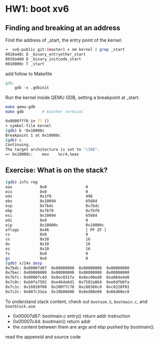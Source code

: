 # HW1: boot xv6

## Finding and breaking at an address

Find the address of _start, the entry point of the kernel:
```sh
➜  xv6-public git:(master) ✗ nm kernel | grep _start
8010a48c D _binary_entryother_start
8010a460 D _binary_initcode_start
0010000c T _start
```

add follow to Makefile
```makefile
gdb:
	gdb -x .gdbinit
```
Run the kernel inside QEMU GDB, setting a breakpoint at _start:
```sh
make qemu-gdb
make gdb        # Another terminal
```
```sh
0x0000fff0 in ?? ()
+ symbol-file kernel
(gdb) b *0x10000c
Breakpoint 1 at 0x10000c
(gdb) c
Continuing.
The target architecture is set to "i386".
=> 0x10000c:	mov    %cr4,%eax
```
## Exercise: What is on the stack?
```sh
(gdb) info reg
eax            0x0                 0
ecx            0x0                 0
edx            0x1f0               496
ebx            0x10094             65684
esp            0x7bdc              0x7bdc
ebp            0x7bf8              0x7bf8
esi            0x10094             65684
edi            0x0                 0
eip            0x10000c            0x10000c
eflags         0x46                [ PF ZF ]
cs             0x8                 8
ss             0x10                16
ds             0x10                16
es             0x10                16
fs             0x0                 0
gs             0x0                 0
(gdb) x/24x $esp
0x7bdc:	0x00007d87	0x00000000	0x00000000	0x00000000
0x7bec:	0x00000000	0x00000000	0x00000000	0x00000000
0x7bfc:	0x00007c4d	0x8ec031fa	0x8ec08ed8	0xa864e4d0
0x7c0c:	0xb0fa7502	0xe464e6d1	0x7502a864	0xe6dfb0fa
0x7c1c:	0x16010f60	0x200f7c78	0xc88366c0	0xc0220f01
0x7c2c:	0x087c31ea	0x10b86600	0x8ed88e00	0x66d08ec0
```
To understand stack content, check out `bootasm.S`, `bootmain.c`, and `bootblock.asm`
- 0x00007d87: bootmain.c entry() return addr instruction
- 0x00007c4d: bootmain() return addr
- the content between them are args and ebp pushed by bootmain().

read the appenxid and source code